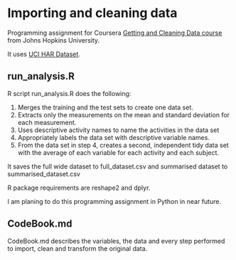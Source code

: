 # Importing and cleaning data
Programming assignment for Coursera [Getting and Cleaning Data course](https://www.coursera.org/learn/data-cleaning/home/week/4) from Johns Hopkins University.

It uses [UCI HAR Dataset](https://archive.ics.uci.edu/ml/datasets/Human+Activity+Recognition+Using+Smartphones).

## run_analysis.R

R script run_analysis.R does the following:

1. Merges the training and the test sets to create one data set.
2. Extracts only the measurements on the mean and standard deviation for each measurement. 
3. Uses descriptive activity names to name the activities in the data set
4. Appropriately labels the data set with descriptive variable names. 
5. From the data set in step 4, creates a second, independent tidy data set with the average of each variable for each activity and each subject.

It saves the full wide dataset to full_dataset.csv and summarised dataset to summarised_dataset.csv

R package requirements are reshape2 and dplyr.

I am planing to do this programming assignment in Python in near future.

## CodeBook.md

CodeBook.md describes the variables, the data and every step performed to import, clean and transform the original data.
